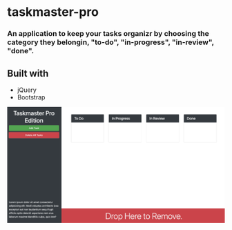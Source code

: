 # taskmaster-pro

### An application to keep your tasks organizr by choosing the category they belongin, "to-do", "in-progress", "in-review", "done".


## Built with
* jQuery
* Bootstrap



![](./assets/images/screenshot.png)